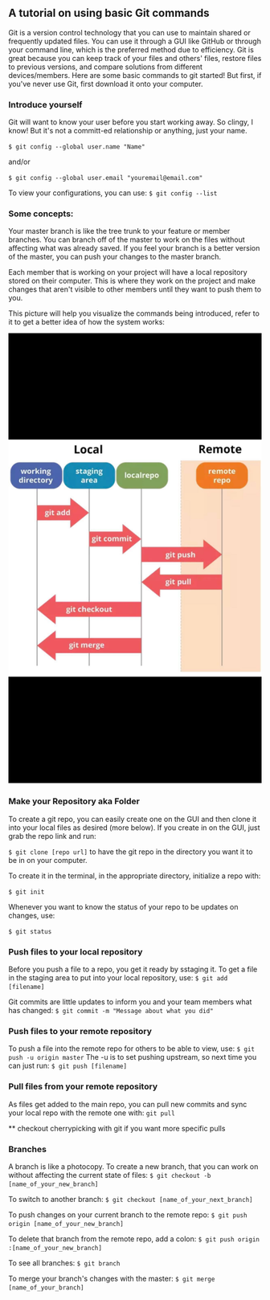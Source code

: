## A tutorial on using basic Git commands


Git is a version control technology that you can use to maintain shared or frequently updated files. You can use it through a GUI like GitHub or through
your command line, which is the preferred method due to efficiency.
Git is great because you can keep track of your files and others' files, restore files to previous versions, and compare solutions from different devices/members.
Here are some basic commands to git started! But first, if you've never use Git, first download it onto your computer.


### Introduce yourself
Git will want to know your user before you start working away. So clingy, I know! But it's not a committ-ed relationship or anything,
just your name.

`$ git config --global user.name "Name"`

and/or

`$ git config --global user.email "youremail@email.com"`

To view your configurations, you can use:
`$ git config --list`



### Some concepts:
Your master branch is like the tree trunk to your feature or member branches. You can branch off of the master to work on the files without
affecting what was already saved. If you feel your branch is a better version of the master, you can push your changes to the master branch.

Each member that is working on your project will have a local repository stored on their computer. This is where they work on the project and
make changes that aren't visible to other members until they want to push them to you.

This picture will help you visualize the commands being introduced, refer to it to get a better idea of how the system works:

![git diagram](git.jpg)

### Make your Repository aka Folder
To create a git repo, you can easily create one on the GUI and then clone it into your local files as desired (more below).
If you create in on the GUI, just grab the repo link and run:

`$ git clone [repo url]` to have the git repo in the directory you want it to be in on your computer.

To create it in the terminal, in the appropriate directory, initialize a repo with:

`$ git init`

Whenever you want to know the status of your repo to be updates on changes, use:

`$ git status`

### Push files to your local repository

Before you push a file to a repo, you get it ready by sstaging it. To get a file in the staging area to put into your local repository, use:
`$ git add [filename]`

Git commits are little updates to inform you and your team members what has changed:
`$ git commit -m "Message about what you did"`

### Push files to your remote repository
To push a file into the remote repo for others to be able to view, use:
`$ git push -u origin master` The -u is to set pushing upstream, so next time you can just run:
`$ git push [filename]`


### Pull files from your remote repository
As files get added to the main repo, you can pull new commits and sync your local repo with the remote one with:
`git pull`

** checkout cherrypicking with git if you want more specific pulls

### Branches

A branch is like a photocopy. To create a new branch, that you can work on without affecting the current state of files:
`$ git checkout -b [name_of_your_new_branch]`

To switch to another branch:
`$ git checkout [name_of_your_next_branch]`

To push changes on your current branch to the remote repo:
`$ git push origin [name_of_your_new_branch]`

To delete that branch from the remote repo, add a colon:
`$ git push origin :[name_of_your_new_branch]`

To see all branches:
`$ git branch`

To merge your branch's changes with the master:
`$ git merge [name_of_your_branch]`
